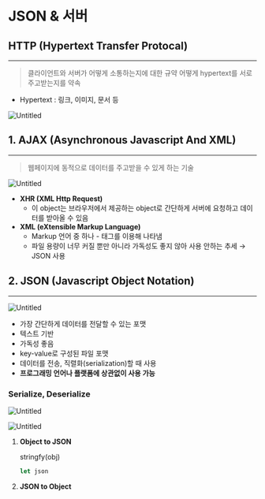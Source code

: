 # JSON & 서버

## HTTP (Hypertext Transfer Protocal)

---

> 클라이언트와 서버가 어떻게 소통하는지에 대한 규약
어떻게 hypertext를 서로 주고받는지를 약속
> 
- Hypertext : 링크, 이미지, 문서 등

![Untitled](JSON%20&%20%E1%84%89%E1%85%A5%E1%84%87%E1%85%A5%20b0aaa6d5e37d469ba2d70d840d2e7b90/Untitled.png)

## 1. AJAX (Asynchronous Javascript And XML)

---

> 웹페이지에 동적으로 데이터를 주고받을 수 있게 하는 기술
> 

![Untitled](JSON%20&%20%E1%84%89%E1%85%A5%E1%84%87%E1%85%A5%20b0aaa6d5e37d469ba2d70d840d2e7b90/Untitled%201.png)

- **XHR (XML Http Request)**
    - 이 object는 브라우저에서 제공하는 object로 간단하게 서버에 요청하고 데이터를 받아올 수 있음
- **XML (eXtensible Markup Language)**
    - Markup 언어 중 하나 - 태그를 이용해 나타냄
    - 파일 용량이 너무 커질 뿐만 아니라 가독성도 좋지 않아 사용 안하는 추세 → JSON 사용
    

## 2. **JSON (Javascript Object Notation)**

---

![Untitled](JSON%20&%20%E1%84%89%E1%85%A5%E1%84%87%E1%85%A5%20b0aaa6d5e37d469ba2d70d840d2e7b90/Untitled%202.png)

- 가장 간단하게 데이터를 전달할 수 있는 포맷
- 텍스트 기반
- 가독성 좋음
- key-value로 구성된 파일 포맷
- 데이터를 전송, 직렬화(serialization)할 때 사용
- **프로그래밍 언어나 플랫폼에 상관없이 사용 가능**

### Serialize, Deserialize

![Untitled](JSON%20&%20%E1%84%89%E1%85%A5%E1%84%87%E1%85%A5%20b0aaa6d5e37d469ba2d70d840d2e7b90/Untitled%203.png)

![Untitled](JSON%20&%20%E1%84%89%E1%85%A5%E1%84%87%E1%85%A5%20b0aaa6d5e37d469ba2d70d840d2e7b90/Untitled%204.png)

1. **Object to JSON**
    
    stringfy(obj)
    
    ```jsx
    let json 
    ```
    
2. **JSON to Object**